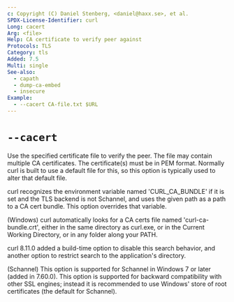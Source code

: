 ```yaml
---
c: Copyright (C) Daniel Stenberg, <daniel@haxx.se>, et al.
SPDX-License-Identifier: curl
Long: cacert
Arg: <file>
Help: CA certificate to verify peer against
Protocols: TLS
Category: tls
Added: 7.5
Multi: single
See-also:
  - capath
  - dump-ca-embed
  - insecure
Example:
  - --cacert CA-file.txt $URL
---
```


# `--cacert`

Use the specified certificate file to verify the peer. The file may contain
multiple CA certificates. The certificate(s) must be in PEM format. Normally
curl is built to use a default file for this, so this option is typically used
to alter that default file.

curl recognizes the environment variable named 'CURL_CA_BUNDLE' if it is set
and the TLS backend is not Schannel, and uses the given path as a path to a CA
cert bundle. This option overrides that variable.

(Windows) curl automatically looks for a CA certs file named
'curl-ca-bundle.crt', either in the same directory as curl.exe, or in the
Current Working Directory, or in any folder along your PATH.

curl 8.11.0 added a build-time option to disable this search behavior, and
another option to restrict search to the application's directory.

(Schannel) This option is supported for Schannel in Windows 7 or later (added
in 7.60.0). This option is supported for backward compatibility with other SSL
engines; instead it is recommended to use Windows' store of root certificates
(the default for Schannel).
